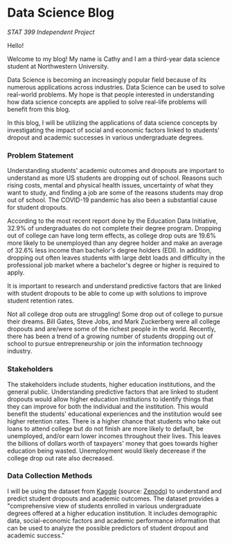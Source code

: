 <!--
  <<< Author notes: Header of the course >>>
  Include a 1280×640 image, course title in sentence case, and a concise description in emphasis.
  In your repository settings: enable template repository, add your 1280×640 social image, auto delete head branches.
  Add your open source license, GitHub uses Creative Commons Attribution 4.0 International.
-->

# Data Science Blog

_STAT 399 Independent Project_

Hello!

Welcome to my blog! My name is Cathy and I am a third-year data science student at Northwestern University.



Data Science is becoming an increasingly popular field because of its numerous applications across industries. Data Science can be used to solve real-world problems. My hope is that people interested in understanding how data science concepts are applied to solve real-life problems will benefit from this blog.

In this blog, I will be utilizing the applications of data science concepts by investigating the impact of social and economic factors linked to students' dropout and academic successes in various undergraduate degrees. 

### Problem Statement
Understanding students' academic outcomes and dropouts are important to understand as more US students are dropping out of school. Reasons such rising costs, mental and physical health issues, uncertainty of what they want to study, and finding a job are some of the reasons students may drop out of school. The COVID-19 pandemic has also been a substantial cause for student dropouts. 

According to the most recent report done by the Education Data Initiative, 32.9% of undergraduates do not complete their degree program. Dropping out of college can have long term effects, as college drop outs are 19.6% more likely to be unemployed than any degree holder and make an average of 32.6% less income than bachelor's degree holders (EDI). In addition, dropping out often leaves students with large debt loads and difficulty in the professional job market where a bachelor's degree or higher is required to apply. 

It is important to research and understand predictive factors that are linked with student dropouts to be able to come up with solutions to improve student retention rates. 

Not all college drop outs are struggling! Some drop out of college to pursue their dreams. Bill Gates, Steve Jobs, and Mark Zuckerberg were all college dropouts and are/were some of the richest people in the world. Recently, there has been a trend of a growing number of students dropping out of school to pursue entrepreneurship or join the information technoogy industry. 


### Stakeholders

The stakeholders include students, higher education institutions, and the general public. Understanding predictive factors that are linked to student dropouts would allow higher education institutions to identify things that they can improve for both the individual and the institution. This would benefit the students' educational experiences and the institution would see higher retention rates. There is a higher chance that students who take out loans to attend college but do not finish are more likely to default, be unemployed, and/or earn lower incomes throughout their lives. This leaves the billions of dollars worth of taxpayers' money that goes towards higher education being wasted. Unemployment would likely decerease if the college drop out rate also decreased. 


### Data Collection Methods
I will be using the dataset from [Kaggle](https://www.kaggle.com/datasets/thedevastator/higher-education-predictors-of-student-retention) (source: [Zenodo](https://zenodo.org/record/5777340#.Y8GuR3bMK3B)) to understand and predict student dropouts and academic outcomes. The dataset provides a "comprehensive view of students enrolled in various undergraduate degrees offered at a higher education institution. It includes demographic data, social-economic factors and academic performance information that can be used to analyze the possible predictors of student dropout and academic success."



<!--
  <<< Author notes: Start of the course >>>
  Include start button, a note about Actions minutes,
  and tell the learner why they should take the course.
  Each step should be wrapped in <details>/<summary>, with an `id` set.
  The start <details> should have `open` as well.
  Do not use quotes on the <details> tag attributes.
-->

<!--step0

With GitHub Pages, you can host project blogs, documentation, resumes, portfolios, or any other static content you'd like. Your GitHub repository can easily become its own website. In this course, we'll show you how to set up your own site or blog using GitHub Pages.

- **Who is this for**: Beginners, students, project maintainers, small businesses.
- **What you'll learn**: How to build a GitHub Pages site.
- **What you'll build**: We'll build a simple GitHub Pages site with a blog. We'll use [Jekyll](https://jekyllrb.com), a static site generator.
- **Prerequisites**: If you need to learn about branches, commits, and pull requests, take [Introduction to GitHub](https://github.com/skills/introduction-to-github) first.
- **How long**: This course is five steps long and takes less than one hour to complete.

## How to start this course

1. Above these instructions, right-click **Use this template** and open the link in a new tab.
   ![Use this template](https://user-images.githubusercontent.com/1221423/169618716-fb17528d-f332-4fc5-a11a-eaa23562665e.png)
2. In the new tab, follow the prompts to create a new repository.
   - For owner, choose your personal account or an organization to host the repository.
   - We recommend creating a public repository—private repositories will [use Actions minutes](https://docs.github.com/en/billing/managing-billing-for-github-actions/about-billing-for-github-actions).
   ![Create a new repository](https://user-images.githubusercontent.com/1221423/169618722-406dc508-add4-4074-83f0-c7a7ad87f6f3.png)
3. After your new repository is created, wait about 20 seconds, then refresh the page. Follow the step-by-step instructions in the new repository's README.

endstep0-->

<!--
  <<< Author notes: Step 1 >>>
  Choose 3-5 steps for your course.
  The first step is always the hardest, so pick something easy!
  Link to docs.github.com for further explanations.
  Encourage users to open new tabs for steps!
-->

